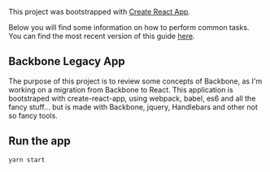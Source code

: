 This project was bootstrapped with [Create React App](https://github.com/facebookincubator/create-react-app).

Below you will find some information on how to perform common tasks.<br>
You can find the most recent version of this guide [here](https://github.com/facebookincubator/create-react-app/blob/master/packages/react-scripts/template/README.md).

## Backbone Legacy App

The purpose of this project is to review some concepts of Backbone, as I'm working on a migration from Backbone to React. This application is bootstraped with create-react-app, using webpack, babel, es6 and all the fancy stuff... but is made with Backbone, jquery, Handlebars and other not so fancy tools.

## Run the app

`yarn start`


